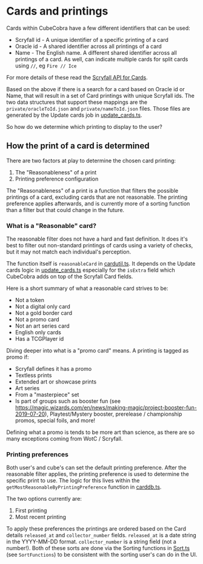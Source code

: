 # Cards and printings

Cards within CubeCobra have a few different identifiers that can be used:

- Scryfall id - A unique identifier of a specific printing of a card
- Oracle id - A shared identifier across all printings of a card
- Name - The English name. A different shared identifier across all printings of a card. As well, can indicate multiple cards for split cards using `//`, eg `Fire // Ice`

For more details of these read the [Scryfall API for Cards](https://scryfall.com/docs/api/cards).

Based on the above if there is a search for a card based on Oracle id or Name, that will result in a set of Card printings with unique Scryfall ids. The two data structures that support these mappings are the `private/oracleToId.json` and `private/nameToId.json` files. Those files are generated by the Update cards job in [update_cards.ts](../src/jobs/update_cards.ts).

So how do we determine which printing to display to the user?

## How the print of a card is determined

There are two factors at play to determine the chosen card printing:

1. The "Reasonableness" of a print
2. Printing preference configuration

The "Reasonableness" of a print is a function that filters the possible printings of a card, excluding cards that are not reasonable. The printing preference applies afterwards, and is currently more of a sorting function than a filter but that could change in the future.

### What is a "Reasonable" card?

The reasonable filter does not have a hard and fast definition. It does it's best to filter out non-standard printings of cards using a variety of checks, but it may not match each individual's perception.

The function itself is `reasonableCard` in [cardutil.ts](../src/client/utils/cardutil.ts). It depends on the Update cards logic in [update_cards.ts](../src/jobs/update_cards.ts) especially for the `isExtra` field which CubeCobra adds on top of the Scryfall Card fields.

Here is a short summary of what a reasonable card strives to be:

- Not a token
- Not a digital only card
- Not a gold border card
- Not a promo card
- Not an art series card
- English only cards
- Has a TCGPlayer id

Diving deeper into what is a "promo card" means. A printing is tagged as promo if:

- Scryfall defines it has a promo
- Textless prints
- Extended art or showcase prints
- Art series
- From a "masterpiece" set
- Is part of groups such as booster fun (see https://magic.wizards.com/en/news/making-magic/project-booster-fun-2019-07-20), Playtest/Mystery booster, prerelease / championship promos, special foils, and more!

Defining what a promo is tends to be more art than science, as there are so many exceptions coming from WotC / Scryfall.

### Printing preferences

Both user's and cube's can set the default printing preference. After the reasonable filter applies, the printing preference is used to determine the specific print to use. The logic for this lives within the `getMostReasonableByPrintingPreference` function in [carddb.ts](../src/util/carddb.ts).

The two options currently are:

1. First printing
2. Most recent printing

To apply these preferences the printings are ordered based on the Card details `released_at` and `collector_number` fields. `released_at` is a date string in the YYYY-MM-DD format. `collector_number` is a string field (not a number!). Both of these sorts are done via the Sorting functions in [Sort.ts](../src/client/utils/Sort.ts) (see `SortFunctions`) to be consistent with the sorting user's can do in the UI.
